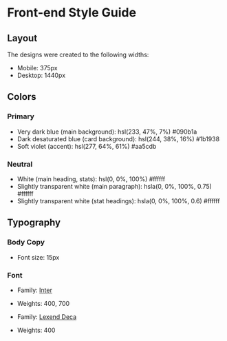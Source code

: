 # Front-end Style Guide

## Layout

The designs were created to the following widths:

- Mobile: 375px
- Desktop: 1440px

## Colors

### Primary

- Very dark blue (main background): hsl(233, 47%, 7%) #090b1a
- Dark desaturated blue (card background): hsl(244, 38%, 16%) #1b1938
- Soft violet (accent): hsl(277, 64%, 61%) #aa5cdb

### Neutral

- White (main heading, stats): hsl(0, 0%, 100%) #ffffff
- Slightly transparent white (main paragraph): hsla(0, 0%, 100%, 0.75) #ffffff
- Slightly transparent white (stat headings): hsla(0, 0%, 100%, 0.6) #ffffff

## Typography

### Body Copy

- Font size: 15px

### Font

- Family: [Inter](https://fonts.google.com/specimen/Inter)
- Weights: 400, 700

- Family: [Lexend Deca](https://fonts.google.com/specimen/Lexend+Deca)
- Weights: 400
